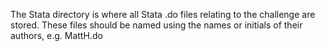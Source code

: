 The Stata directory is where all Stata .do files relating to the challenge are stored. These files should be named using the names or initials of their authors, e.g. MattH.do
